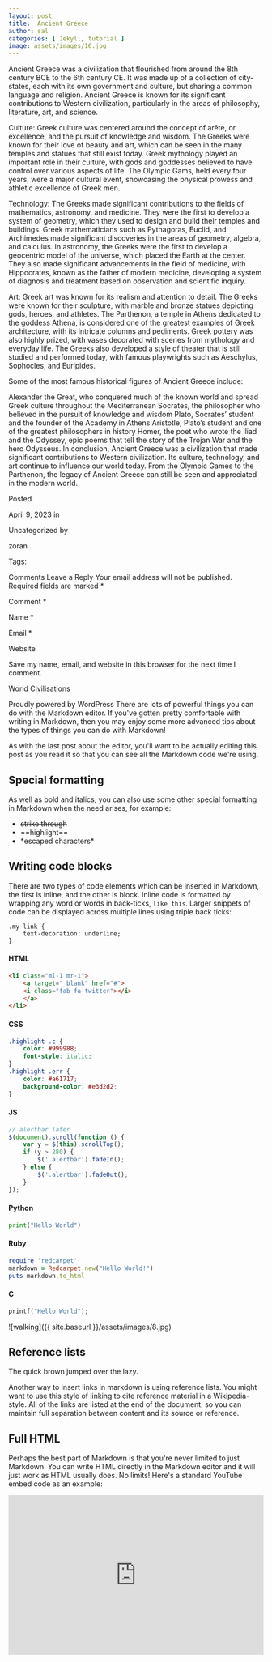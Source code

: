 ```yaml
---
layout: post
title:  Ancient Greece 
author: sal
categories: [ Jekyll, tutorial ]
image: assets/images/16.jpg
---
```




Ancient Greece was a civilization that flourished from around the 8th century BCE to the 6th century CE. It was made up of a collection of city-states, each with its own government and culture, but sharing a common language and religion. Ancient Greece is known for its significant contributions to Western civilization, particularly in the areas of philosophy, literature, art, and science.

Culture: Greek culture was centered around the concept of arête, or excellence, and the pursuit of knowledge and wisdom. The Greeks were known for their love of beauty and art, which can be seen in the many temples and statues that still exist today. Greek mythology played an important role in their culture, with gods and goddesses believed to have control over various aspects of life. The Olympic Gams, held every four years, were a major cultural event, showcasing the physical prowess and athletic excellence of Greek men.

Technology: The Greeks made significant contributions to the fields of mathematics, astronomy, and medicine. They were the first to develop a system of geometry, which they used to design and build their temples and buildings. Greek mathematicians such as Pythagoras, Euclid, and Archimedes made significant discoveries in the areas of geometry, algebra, and calculus. In astronomy, the Greeks were the first to develop a geocentric model of the universe, which placed the Earth at the center. They also made significant advancements in the field of medicine, with Hippocrates, known as the father of modern medicine, developing a system of diagnosis and treatment based on observation and scientific inquiry.

Art: Greek art was known for its realism and attention to detail. The Greeks were known for their sculpture, with marble and bronze statues depicting gods, heroes, and athletes. The Parthenon, a temple in Athens dedicated to the goddess Athena, is considered one of the greatest examples of Greek architecture, with its intricate columns and pediments. Greek pottery was also highly prized, with vases decorated with scenes from mythology and everyday life. The Greeks also developed a style of theater that is still studied and performed today, with famous playwrights such as Aeschylus, Sophocles, and Euripides.

Some of the most famous historical figures of Ancient Greece include:

Alexander the Great, who conquered much of the known world and spread Greek culture throughout the Mediterranean
Socrates, the philosopher who believed in the pursuit of knowledge and wisdom
Plato, Socrates’ student and the founder of the Academy in Athens
Aristotle, Plato’s student and one of the greatest philosophers in history
Homer, the poet who wrote the Iliad and the Odyssey, epic poems that tell the story of the Trojan War and the hero Odysseus.
In conclusion, Ancient Greece was a civilization that made significant contributions to Western civilization. Its culture, technology, and art continue to influence our world today. From the Olympic Games to the Parthenon, the legacy of Ancient Greece can still be seen and appreciated in the modern world.

Posted

April 9, 2023
in

Uncategorized
by

zoran

Tags:

Comments
Leave a Reply
Your email address will not be published. Required fields are marked *

Comment *

Name *

Email *

Website


Save my name, email, and website in this browser for the next time I comment.

World Civilisations

Proudly powered by WordPress
There are lots of powerful things you can do with the Markdown editor. If you've gotten pretty comfortable with writing in Markdown, then you may enjoy some more advanced tips about the types of things you can do with Markdown!

As with the last post about the editor, you'll want to be actually editing this post as you read it so that you can see all the Markdown code we're using.


## Special formatting

As well as bold and italics, you can also use some other special formatting in Markdown when the need arises, for example:

+ ~~strike through~~
+ ==highlight==
+ \*escaped characters\*


## Writing code blocks

There are two types of code elements which can be inserted in Markdown, the first is inline, and the other is block. Inline code is formatted by wrapping any word or words in back-ticks, `like this`. Larger snippets of code can be displayed across multiple lines using triple back ticks:

```
.my-link {
    text-decoration: underline;
}
```

#### HTML

```html
<li class="ml-1 mr-1">
    <a target="_blank" href="#">
    <i class="fab fa-twitter"></i>
    </a>
</li>
```

#### CSS

```css
.highlight .c {
    color: #999988;
    font-style: italic; 
}
.highlight .err {
    color: #a61717;
    background-color: #e3d2d2; 
}
```

#### JS

```js
// alertbar later
$(document).scroll(function () {
    var y = $(this).scrollTop();
    if (y > 280) {
        $('.alertbar').fadeIn();
    } else {
        $('.alertbar').fadeOut();
    }
});
```

#### Python

```python
print("Hello World")
```

#### Ruby

```ruby
require 'redcarpet'
markdown = Redcarpet.new("Hello World!")
puts markdown.to_html
```

#### C

```c
printf("Hello World");
```




![walking]({{ site.baseurl }}/assets/images/8.jpg)

## Reference lists

The quick brown jumped over the lazy.

Another way to insert links in markdown is using reference lists. You might want to use this style of linking to cite reference material in a Wikipedia-style. All of the links are listed at the end of the document, so you can maintain full separation between content and its source or reference.

## Full HTML

Perhaps the best part of Markdown is that you're never limited to just Markdown. You can write HTML directly in the Markdown editor and it will just work as HTML usually does. No limits! Here's a standard YouTube embed code as an example:

<p><iframe style="width:100%;" height="315" src="https://www.youtube.com/embed/Cniqsc9QfDo?rel=0&amp;showinfo=0" frameborder="0" allowfullscreen></iframe></p>
